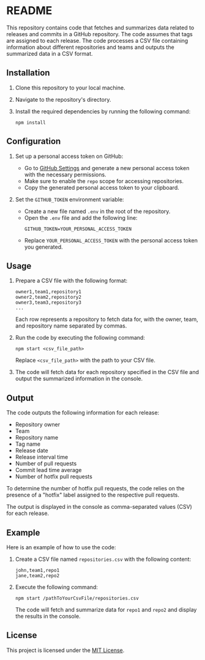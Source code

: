 # README

This repository contains code that fetches and summarizes data related to releases and commits in a GitHub repository. The code assumes that tags are assigned to each release. The code processes a CSV file containing information about different repositories and teams and outputs the summarized data in a CSV format.

## Installation

1. Clone this repository to your local machine.
2. Navigate to the repository's directory.
3. Install the required dependencies by running the following command:

   ```
   npm install
   ```

## Configuration

1. Set up a personal access token on GitHub:

   - Go to [GitHub Settings](https://github.com/settings/tokens) and generate a new personal access token with the necessary permissions.
   - Make sure to enable the `repo` scope for accessing repositories.
   - Copy the generated personal access token to your clipboard.

2. Set the `GITHUB_TOKEN` environment variable:
   - Create a new file named `.env` in the root of the repository.
   - Open the `.env` file and add the following line:
     ```
     GITHUB_TOKEN=YOUR_PERSONAL_ACCESS_TOKEN
     ```
   - Replace `YOUR_PERSONAL_ACCESS_TOKEN` with the personal access token you generated.

## Usage

1. Prepare a CSV file with the following format:

   ```
   owner1,team1,repository1
   owner2,team2,repository2
   owner3,team3,repository3
   ...
   ```

   Each row represents a repository to fetch data for, with the owner, team, and repository name separated by commas.

2. Run the code by executing the following command:

   ```
   npm start <csv_file_path>
   ```

   Replace `<csv_file_path>` with the path to your CSV file.

3. The code will fetch data for each repository specified in the CSV file and output the summarized information in the console.

## Output

The code outputs the following information for each release:

- Repository owner
- Team
- Repository name
- Tag name
- Release date
- Release interval time
- Number of pull requests
- Commit lead time average
- Number of hotfix pull requests

To determine the number of hotfix pull requests, the code relies on the presence of a "hotfix" label assigned to the respective pull requests.

The output is displayed in the console as comma-separated values (CSV) for each release.

## Example

Here is an example of how to use the code:

1. Create a CSV file named `repositories.csv` with the following content:

   ```
   john,team1,repo1
   jane,team2,repo2
   ```

2. Execute the following command:

   ```
   npm start /pathToYourCsvFile/repositories.csv
   ```

   The code will fetch and summarize data for `repo1` and `repo2` and display the results in the console.

## License

This project is licensed under the [MIT License](LICENSE).
